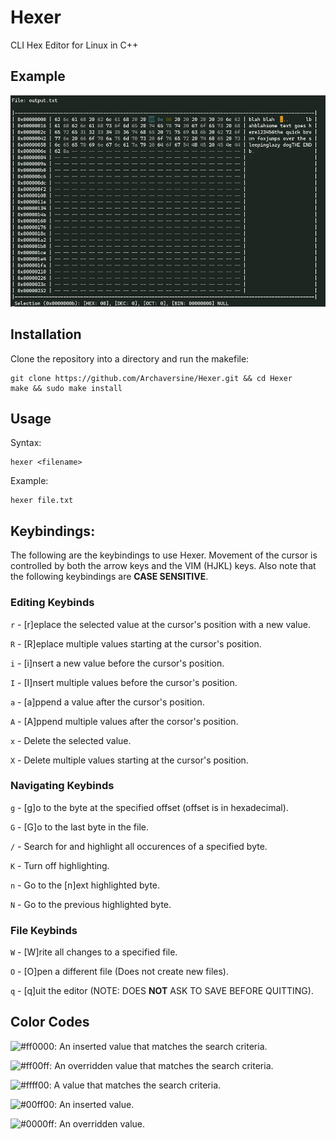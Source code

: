 # Hexer
CLI Hex Editor for Linux in C++

## Example

![Hexer in Use](https://raw.githubusercontent.com/Archaversine/Hexer/main/img/sample-use.png)

## Installation

Clone the repository into a directory and run the makefile:
```
git clone https://github.com/Archaversine/Hexer.git && cd Hexer
make && sudo make install
```

## Usage

Syntax:
```
hexer <filename>
```

Example:
```
hexer file.txt
```

## Keybindings:

The following are the keybindings to use Hexer. Movement of the cursor is controlled by
both the arrow keys and the VIM (HJKL) keys. Also note that the following keybindings
are **CASE SENSITIVE**.

### Editing Keybinds

`r` - \[r]eplace the selected value at the cursor's position with a new value.

`R` - \[R]eplace multiple values starting at the cursor's position.

`i` - \[i]nsert a new value before the cursor's position.

`I` - \[I]nsert multiple values before the cursor's position.

`a` - \[a]ppend a value after the cursor's position.

`A` - \[A]ppend multiple values after the corsor's position.

`x` - Delete the selected value.

`X` - Delete multiple values starting at the cursor's position.

### Navigating Keybinds

`g` - \[g]o to the byte at the specified offset (offset is in hexadecimal).

`G` - \[G]o to the last byte in the file.

`/` - Search for and highlight all occurences of a specified byte.

`K` - Turn off highlighting.

`n` - Go to the \[n]ext highlighted byte.

`N` - Go to the previous highlighted byte.

### File Keybinds

`W` - \[W]rite all changes to a specified file.

`O` - \[O]pen a different file (Does not create new files).

`q` - \[q]uit the editor (NOTE: DOES **NOT** ASK TO SAVE BEFORE QUITTING).

## Color Codes

![#ff0000](https://via.placeholder.com/15/ff0000/000000?text=+): An inserted value that matches the search criteria.

![#ff00ff](https://via.placeholder.com/15/ff00ff/000000?text=+): An overridden value that matches the search criteria.

![#ffff00](https://via.placeholder.com/15/ffff00/000000?text=+): A value that matches the search criteria.

![#00ff00](https://via.placeholder.com/15/00ff00/000000?text=+): An inserted value.

![#0000ff](https://via.placeholder.com/15/0000ff/000000?text=+): An overridden value.





